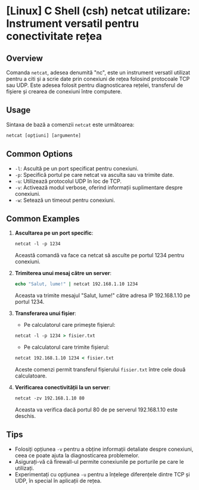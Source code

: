 # [Linux] C Shell (csh) netcat utilizare: Instrument versatil pentru conectivitate rețea

## Overview
Comanda `netcat`, adesea denumită "nc", este un instrument versatil utilizat pentru a citi și a scrie date prin conexiuni de rețea folosind protocoale TCP sau UDP. Este adesea folosit pentru diagnosticarea rețelei, transferul de fișiere și crearea de conexiuni între computere.

## Usage
Sintaxa de bază a comenzii `netcat` este următoarea:

```csh
netcat [opțiuni] [argumente]
```

## Common Options
- `-l`: Ascultă pe un port specificat pentru conexiuni.
- `-p`: Specifică portul pe care netcat va asculta sau va trimite date.
- `-u`: Utilizează protocolul UDP în loc de TCP.
- `-v`: Activează modul verbose, oferind informații suplimentare despre conexiuni.
- `-w`: Setează un timeout pentru conexiuni.

## Common Examples
1. **Ascultarea pe un port specific**:
   ```csh
   netcat -l -p 1234
   ```
   Această comandă va face ca netcat să asculte pe portul 1234 pentru conexiuni.

2. **Trimiterea unui mesaj către un server**:
   ```csh
   echo "Salut, lume!" | netcat 192.168.1.10 1234
   ```
   Aceasta va trimite mesajul "Salut, lume!" către adresa IP 192.168.1.10 pe portul 1234.

3. **Transferarea unui fișier**:
   - Pe calculatorul care primește fișierul:
   ```csh
   netcat -l -p 1234 > fisier.txt
   ```
   - Pe calculatorul care trimite fișierul:
   ```csh
   netcat 192.168.1.10 1234 < fisier.txt
   ```
   Aceste comenzi permit transferul fișierului `fisier.txt` între cele două calculatoare.

4. **Verificarea conectivității la un server**:
   ```csh
   netcat -zv 192.168.1.10 80
   ```
   Aceasta va verifica dacă portul 80 de pe serverul 192.168.1.10 este deschis.

## Tips
- Folosiți opțiunea `-v` pentru a obține informații detaliate despre conexiuni, ceea ce poate ajuta la diagnosticarea problemelor.
- Asigurați-vă că firewall-ul permite conexiunile pe porturile pe care le utilizați.
- Experimentați cu opțiunea `-u` pentru a înțelege diferențele dintre TCP și UDP, în special în aplicații de rețea.
